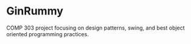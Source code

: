 GinRummy
========
COMP 303 project focusing on design patterns, swing, and best object oriented programming practices.
